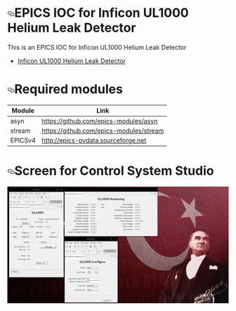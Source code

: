 <h1><a href="#epics-ioc-for-inficon-ul1000-series-helium-leak-detector" aria-hidden="true" class="anchor" id="user-content-epics-ioc-for-inficon-ul1000-series-helium-leak-detector"><svg aria-hidden="true" class="octicon octicon-link" height="16" version="1.1" viewBox="0 0 16 16" width="16"><path fill-rule="evenodd" d="M4 9h1v1H4c-1.5 0-3-1.69-3-3.5S2.55 3 4 3h4c1.45 0 3 1.69 3 3.5 0 1.41-.91 2.72-2 3.25V8.59c.58-.45 1-1.27 1-2.09C10 5.22 8.98 4 8 4H4c-.98 0-2 1.22-2 2.5S3 9 4 9zm9-3h-1v1h1c1 0 2 1.22 2 2.5S13.98 12 13 12H9c-.98 0-2-1.22-2-2.5 0-.83.42-1.64 1-2.09V6.25c-1.09.53-2 1.84-2 3.25C6 11.31 7.55 13 9 13h4c1.45 0 3-1.69 3-3.5S14.5 6 13 6z"></path></svg></a>EPICS IOC for Inficon UL1000 Helium Leak Detector</h1>
<p>This is an EPICS IOC for Inficon UL1000 Helium Leak Detector</p>
<ul>
<li><a href="http://products.inficon.com/en-us/product/detail/helium-leak-detector-ul1000/">Inficon UL1000 Helium Leak Detector</a></li>
</ul>
<h1><a href="#required-modules" aria-hidden="true" class="anchor" id="user-content-required-modules"><svg aria-hidden="true" class="octicon octicon-link" height="16" version="1.1" viewBox="0 0 16 16" width="16"><path fill-rule="evenodd" d="M4 9h1v1H4c-1.5 0-3-1.69-3-3.5S2.55 3 4 3h4c1.45 0 3 1.69 3 3.5 0 1.41-.91 2.72-2 3.25V8.59c.58-.45 1-1.27 1-2.09C10 5.22 8.98 4 8 4H4c-.98 0-2 1.22-2 2.5S3 9 4 9zm9-3h-1v1h1c1 0 2 1.22 2 2.5S13.98 12 13 12H9c-.98 0-2-1.22-2-2.5 0-.83.42-1.64 1-2.09V6.25c-1.09.53-2 1.84-2 3.25C6 11.31 7.55 13 9 13h4c1.45 0 3-1.69 3-3.5S14.5 6 13 6z"></path></svg></a>Required modules</h1>
<table>
<thead>
<tr>
<th>Module</th>
<th>Link</th>
</tr>
</thead>
<tbody>
<tr>
<td>asyn</td>
<td><a href="https://github.com/epics-modules/asyn">https://github.com/epics-modules/asyn</a></td>
</tr>
<tr>
<td>stream</td>
<td><a href="https://github.com/epics-modules/stream">https://github.com/epics-modules/stream</a></td>
</tr>
<tr>
<td>EPICSv4</td>
<td><a href="https://github.com/epics-modules/stream">http://epics-pvdata.sourceforge.net</a></td>
</tr>
</tbody></table>
<h1><a href="#screen-for-control-system-studio" aria-hidden="true" class="anchor" id="user-content-screen-for-control-system-studio"><svg aria-hidden="true" class="octicon octicon-link" height="16" version="1.1" viewBox="0 0 16 16" width="16"><path fill-rule="evenodd" d="M4 9h1v1H4c-1.5 0-3-1.69-3-3.5S2.55 3 4 3h4c1.45 0 3 1.69 3 3.5 0 1.41-.91 2.72-2 3.25V8.59c.58-.45 1-1.27 1-2.09C10 5.22 8.98 4 8 4H4c-.98 0-2 1.22-2 2.5S3 9 4 9zm9-3h-1v1h1c1 0 2 1.22 2 2.5S13.98 12 13 12H9c-.98 0-2-1.22-2-2.5 0-.83.42-1.64 1-2.09V6.25c-1.09.53-2 1.84-2 3.25C6 11.31 7.55 13 9 13h4c1.45 0 3-1.69 3-3.5S14.5 6 13 6z"></path></svg></a>Screen for Control System Studio</h1>
<p><a href="https://github.com/mehmetbozdogan/ul1000LeakDetector/blob/master/Documentation/OpiScreenshot.jpg" target="_blank"><img src="https://github.com/mehmetbozdogan/ul1000LeakDetector/blob/master/Documentation/OpiScreenshot.jpg" alt="Screen for CSS" style="max-width:100%;"></a></p>

